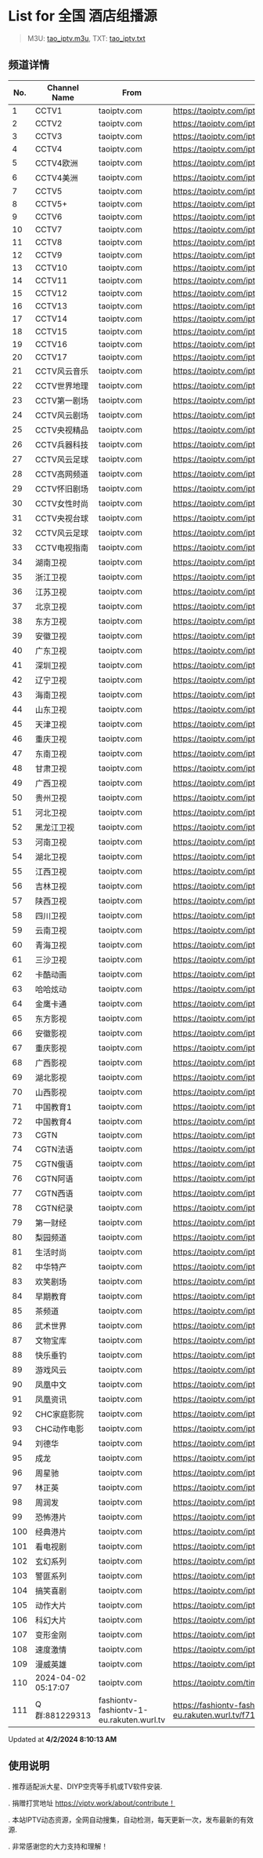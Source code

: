 # List for **全国 酒店组播源**

> M3U: [tao_iptv.m3u](/tao_iptv.m3u), TXT: [tao_iptv.txt](/txt/tao_iptv.txt)

## 频道详情

| No. | Channel Name | From | Source |
| --- | ------------ | ---- | ------ |
| 1 | CCTV1 | taoiptv.com | <https://taoiptv.com/iptv.php?id=100100&sign=020304> |
| 2 | CCTV2 | taoiptv.com | <https://taoiptv.com/iptv.php?id=100200&sign=020304> |
| 3 | CCTV3 | taoiptv.com | <https://taoiptv.com/iptv.php?id=100300&sign=020304> |
| 4 | CCTV4 | taoiptv.com | <https://taoiptv.com/iptv.php?id=100400&sign=020304> |
| 5 | CCTV4欧洲 | taoiptv.com | <https://taoiptv.com/iptv.php?id=100600&sign=020304> |
| 6 | CCTV4美洲 | taoiptv.com | <https://taoiptv.com/iptv.php?id=100700&sign=020304> |
| 7 | CCTV5 | taoiptv.com | <https://taoiptv.com/iptv.php?id=100800&sign=020304> |
| 8 | CCTV5+ | taoiptv.com | <https://taoiptv.com/iptv.php?id=100900&sign=020304> |
| 9 | CCTV6 | taoiptv.com | <https://taoiptv.com/iptv.php?id=101000&sign=020304> |
| 10 | CCTV7 | taoiptv.com | <https://taoiptv.com/iptv.php?id=101100&sign=020304> |
| 11 | CCTV8 | taoiptv.com | <https://taoiptv.com/iptv.php?id=101200&sign=020304> |
| 12 | CCTV9 | taoiptv.com | <https://taoiptv.com/iptv.php?id=101400&sign=020304> |
| 13 | CCTV10 | taoiptv.com | <https://taoiptv.com/iptv.php?id=101500&sign=020304> |
| 14 | CCTV11 | taoiptv.com | <https://taoiptv.com/iptv.php?id=101600&sign=020304> |
| 15 | CCTV12 | taoiptv.com | <https://taoiptv.com/iptv.php?id=101700&sign=020304> |
| 16 | CCTV13 | taoiptv.com | <https://taoiptv.com/iptv.php?id=101800&sign=020304> |
| 17 | CCTV14 | taoiptv.com | <https://taoiptv.com/iptv.php?id=101900&sign=020304> |
| 18 | CCTV15 | taoiptv.com | <https://taoiptv.com/iptv.php?id=102000&sign=020304> |
| 19 | CCTV16 | taoiptv.com | <https://taoiptv.com/iptv.php?id=102100&sign=020304> |
| 20 | CCTV17 | taoiptv.com | <https://taoiptv.com/iptv.php?id=102200&sign=020304> |
| 21 | CCTV风云音乐 | taoiptv.com | <https://taoiptv.com/iptv.php?id=102300&sign=020304> |
| 22 | CCTV世界地理 | taoiptv.com | <https://taoiptv.com/iptv.php?id=102400&sign=020304> |
| 23 | CCTV第一剧场 | taoiptv.com | <https://taoiptv.com/iptv.php?id=102500&sign=020304> |
| 24 | CCTV风云剧场 | taoiptv.com | <https://taoiptv.com/iptv.php?id=102600&sign=020304> |
| 25 | CCTV央视精品 | taoiptv.com | <https://taoiptv.com/iptv.php?id=102700&sign=020304> |
| 26 | CCTV兵器科技 | taoiptv.com | <https://taoiptv.com/iptv.php?id=102800&sign=020304> |
| 27 | CCTV风云足球 | taoiptv.com | <https://taoiptv.com/iptv.php?id=102900&sign=020304> |
| 28 | CCTV高网频道 | taoiptv.com | <https://taoiptv.com/iptv.php?id=103000&sign=020304> |
| 29 | CCTV怀旧剧场 | taoiptv.com | <https://taoiptv.com/iptv.php?id=103100&sign=020304> |
| 30 | CCTV女性时尚 | taoiptv.com | <https://taoiptv.com/iptv.php?id=103200&sign=020304> |
| 31 | CCTV央视台球 | taoiptv.com | <https://taoiptv.com/iptv.php?id=103300&sign=020304> |
| 32 | CCTV风云足球 | taoiptv.com | <https://taoiptv.com/iptv.php?id=103310&sign=020304> |
| 33 | CCTV电视指南 | taoiptv.com | <https://taoiptv.com/iptv.php?id=103320&sign=020304> |
| 34 | 湖南卫视 | taoiptv.com | <https://taoiptv.com/iptv.php?id=200100&sign=020304> |
| 35 | 浙江卫视 | taoiptv.com | <https://taoiptv.com/iptv.php?id=200200&sign=020304> |
| 36 | 江苏卫视 | taoiptv.com | <https://taoiptv.com/iptv.php?id=200300&sign=020304> |
| 37 | 北京卫视 | taoiptv.com | <https://taoiptv.com/iptv.php?id=200400&sign=020304> |
| 38 | 东方卫视 | taoiptv.com | <https://taoiptv.com/iptv.php?id=200500&sign=020304> |
| 39 | 安徽卫视 | taoiptv.com | <https://taoiptv.com/iptv.php?id=200600&sign=020304> |
| 40 | 广东卫视 | taoiptv.com | <https://taoiptv.com/iptv.php?id=200700&sign=020304> |
| 41 | 深圳卫视 | taoiptv.com | <https://taoiptv.com/iptv.php?id=200800&sign=020304> |
| 42 | 辽宁卫视 | taoiptv.com | <https://taoiptv.com/iptv.php?id=200900&sign=020304> |
| 43 | 海南卫视 | taoiptv.com | <https://taoiptv.com/iptv.php?id=201000&sign=020304> |
| 44 | 山东卫视 | taoiptv.com | <https://taoiptv.com/iptv.php?id=201100&sign=020304> |
| 45 | 天津卫视 | taoiptv.com | <https://taoiptv.com/iptv.php?id=201200&sign=020304> |
| 46 | 重庆卫视 | taoiptv.com | <https://taoiptv.com/iptv.php?id=201300&sign=020304> |
| 47 | 东南卫视 | taoiptv.com | <https://taoiptv.com/iptv.php?id=201400&sign=020304> |
| 48 | 甘肃卫视 | taoiptv.com | <https://taoiptv.com/iptv.php?id=201500&sign=020304> |
| 49 | 广西卫视 | taoiptv.com | <https://taoiptv.com/iptv.php?id=201600&sign=020304> |
| 50 | 贵州卫视 | taoiptv.com | <https://taoiptv.com/iptv.php?id=201700&sign=020304> |
| 51 | 河北卫视 | taoiptv.com | <https://taoiptv.com/iptv.php?id=201800&sign=020304> |
| 52 | 黑龙江卫视 | taoiptv.com | <https://taoiptv.com/iptv.php?id=201900&sign=020304> |
| 53 | 河南卫视 | taoiptv.com | <https://taoiptv.com/iptv.php?id=202000&sign=020304> |
| 54 | 湖北卫视 | taoiptv.com | <https://taoiptv.com/iptv.php?id=202100&sign=020304> |
| 55 | 江西卫视 | taoiptv.com | <https://taoiptv.com/iptv.php?id=202200&sign=020304> |
| 56 | 吉林卫视 | taoiptv.com | <https://taoiptv.com/iptv.php?id=202300&sign=020304> |
| 57 | 陕西卫视 | taoiptv.com | <https://taoiptv.com/iptv.php?id=202700&sign=020304> |
| 58 | 四川卫视 | taoiptv.com | <https://taoiptv.com/iptv.php?id=202800&sign=020304> |
| 59 | 云南卫视 | taoiptv.com | <https://taoiptv.com/iptv.php?id=203000&sign=020304> |
| 60 | 青海卫视 | taoiptv.com | <https://taoiptv.com/iptv.php?id=203200&sign=020304> |
| 61 | 三沙卫视 | taoiptv.com | <https://taoiptv.com/iptv.php?id=203710&sign=020304> |
| 62 | 卡酷动画 | taoiptv.com | <https://taoiptv.com/iptv.php?id=203800&sign=020304> |
| 63 | 哈哈炫动 | taoiptv.com | <https://taoiptv.com/iptv.php?id=203810&sign=020304> |
| 64 | 金鹰卡通 | taoiptv.com | <https://taoiptv.com/iptv.php?id=203820&sign=020304> |
| 65 | 东方影视 | taoiptv.com | <https://taoiptv.com/iptv.php?id=300500&sign=020304> |
| 66 | 安徽影视 | taoiptv.com | <https://taoiptv.com/iptv.php?id=300600&sign=020304> |
| 67 | 重庆影视 | taoiptv.com | <https://taoiptv.com/iptv.php?id=301300&sign=020304> |
| 68 | 广西影视 | taoiptv.com | <https://taoiptv.com/iptv.php?id=301600&sign=020304> |
| 69 | 湖北影视 | taoiptv.com | <https://taoiptv.com/iptv.php?id=302100&sign=020304> |
| 70 | 山西影视 | taoiptv.com | <https://taoiptv.com/iptv.php?id=302600&sign=020304> |
| 71 | 中国教育1 | taoiptv.com | <https://taoiptv.com/iptv.php?id=400100&sign=020304> |
| 72 | 中国教育4 | taoiptv.com | <https://taoiptv.com/iptv.php?id=400130&sign=020304> |
| 73 | CGTN | taoiptv.com | <https://taoiptv.com/iptv.php?id=400200&sign=020304> |
| 74 | CGTN法语 | taoiptv.com | <https://taoiptv.com/iptv.php?id=400210&sign=020304> |
| 75 | CGTN俄语 | taoiptv.com | <https://taoiptv.com/iptv.php?id=400220&sign=020304> |
| 76 | CGTN阿语 | taoiptv.com | <https://taoiptv.com/iptv.php?id=400230&sign=020304> |
| 77 | CGTN西语 | taoiptv.com | <https://taoiptv.com/iptv.php?id=400240&sign=020304> |
| 78 | CGTN纪录 | taoiptv.com | <https://taoiptv.com/iptv.php?id=400250&sign=020304> |
| 79 | 第一财经 | taoiptv.com | <https://taoiptv.com/iptv.php?id=400800&sign=020304> |
| 80 | 梨园频道 | taoiptv.com | <https://taoiptv.com/iptv.php?id=400900&sign=020304> |
| 81 | 生活时尚 | taoiptv.com | <https://taoiptv.com/iptv.php?id=401100&sign=020304> |
| 82 | 中华特产 | taoiptv.com | <https://taoiptv.com/iptv.php?id=401400&sign=020304> |
| 83 | 欢笑剧场 | taoiptv.com | <https://taoiptv.com/iptv.php?id=401500&sign=020304> |
| 84 | 早期教育 | taoiptv.com | <https://taoiptv.com/iptv.php?id=403100&sign=020304> |
| 85 | 茶频道 | taoiptv.com | <https://taoiptv.com/iptv.php?id=403400&sign=020304> |
| 86 | 武术世界 | taoiptv.com | <https://taoiptv.com/iptv.php?id=403500&sign=020304> |
| 87 | 文物宝库 | taoiptv.com | <https://taoiptv.com/iptv.php?id=403800&sign=020304> |
| 88 | 快乐垂钓 | taoiptv.com | <https://taoiptv.com/iptv.php?id=404200&sign=020304> |
| 89 | 游戏风云 | taoiptv.com | <https://taoiptv.com/iptv.php?id=406100&sign=020304> |
| 90 | 凤凰中文 | taoiptv.com | <https://taoiptv.com/iptv.php?id=500100&sign=020304> |
| 91 | 凤凰资讯 | taoiptv.com | <https://taoiptv.com/iptv.php?id=500200&sign=020304> |
| 92 | CHC家庭影院 | taoiptv.com | <https://taoiptv.com/iptv.php?id=600100&sign=020304> |
| 93 | CHC动作电影 | taoiptv.com | <https://taoiptv.com/iptv.php?id=600200&sign=020304> |
| 94 | 刘德华 | taoiptv.com | <https://taoiptv.com/iptv.php?id=700100&sign=020304> |
| 95 | 成龙 | taoiptv.com | <https://taoiptv.com/iptv.php?id=700200&sign=020304> |
| 96 | 周星驰 | taoiptv.com | <https://taoiptv.com/iptv.php?id=700300&sign=020304> |
| 97 | 林正英 | taoiptv.com | <https://taoiptv.com/iptv.php?id=700500&sign=020304> |
| 98 | 周润发 | taoiptv.com | <https://taoiptv.com/iptv.php?id=700700&sign=020304> |
| 99 | 恐怖港片 | taoiptv.com | <https://taoiptv.com/iptv.php?id=800100&sign=020304> |
| 100 | 经典港片 | taoiptv.com | <https://taoiptv.com/iptv.php?id=800200&sign=020304> |
| 101 | 看电视剧 | taoiptv.com | <https://taoiptv.com/iptv.php?id=800300&sign=020304> |
| 102 | 玄幻系列 | taoiptv.com | <https://taoiptv.com/iptv.php?id=800400&sign=020304> |
| 103 | 警匪系列 | taoiptv.com | <https://taoiptv.com/iptv.php?id=800500&sign=020304> |
| 104 | 搞笑喜剧 | taoiptv.com | <https://taoiptv.com/iptv.php?id=800600&sign=020304> |
| 105 | 动作大片 | taoiptv.com | <https://taoiptv.com/iptv.php?id=800700&sign=020304> |
| 106 | 科幻大片 | taoiptv.com | <https://taoiptv.com/iptv.php?id=800900&sign=020304> |
| 107 | 变形金刚 | taoiptv.com | <https://taoiptv.com/iptv.php?id=801300&sign=020304> |
| 108 | 速度激情 | taoiptv.com | <https://taoiptv.com/iptv.php?id=801500&sign=020304> |
| 109 | 漫威英雄 | taoiptv.com | <https://taoiptv.com/iptv.php?id=801600&sign=020304> |
| 110 | 2024-04-02 05:17:07 | taoiptv.com | <https://taoiptv.com/time.mp4> |
| 111 | Q群:881229313 | fashiontv-fashiontv-1-eu.rakuten.wurl.tv | <https://fashiontv-fashiontv-1-eu.rakuten.wurl.tv/f711df33773d2dc83a1be49b8e841b00.m3u8> |

Updated at **4/2/2024 8:10:13 AM**

## 使用说明

. 推荐适配派大星、DIYP空壳等手机或TV软件安装.

. 捐赠打赏地址 https://viptv.work/about/contribute！

. 本站IPTV动态资源，全网自动搜集，自动检测，每天更新一次，发布最新的有效源.

. 非常感谢您的大力支持和理解！